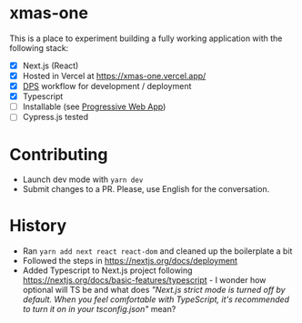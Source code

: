 # xmas-one

This is a place to experiment building a fully working application with the following stack:

- [x] Next.js (React)
- [x] Hosted in Vercel at https://xmas-one.vercel.app/
- [x] [DPS](https://nextjs.org/docs/deployment#dps-develop-preview-ship) workflow for development / deployment
- [x] Typescript
- [ ] Installable (see [Progressive Web App](https://web.dev/progressive-web-apps/))
- [ ] Cypress.js tested

# Contributing

- Launch dev mode with `yarn dev`
- Submit changes to a PR. Please, use English for the conversation.

# History

- Ran `yarn add next react react-dom` and cleaned up the boilerplate a bit
- Followed the steps in https://nextjs.org/docs/deployment
- Added Typescript to Next.js project following https://nextjs.org/docs/basic-features/typescript - I wonder how optional will TS be and what does _"Next.js strict mode is turned off by default. When you feel comfortable with TypeScript, it's recommended to turn it on in your tsconfig.json"_ mean?
